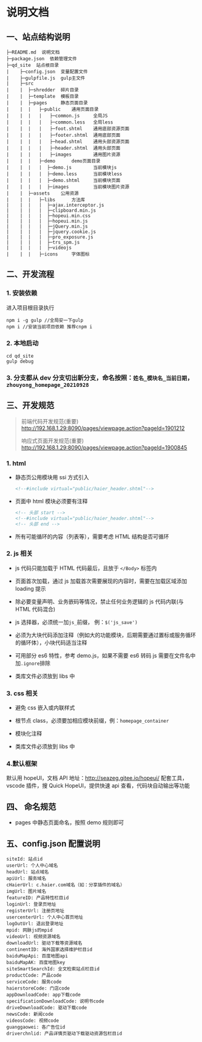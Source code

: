 # 说明文档

## 一、站点结构说明

```
├─README.md  说明文档
├─package.json  依赖管理文件
├─qd_site  站点根目录
|    ├─config.json  变量配置文件
|    ├─gulpfile.js  gulp主文件
|    ├─src
|    |  ├─shredder  碎片目录
|    |  ├─template  模板目录
|    |  ├─pages     静态页面目录
|    |  |   ├─public    通用页面目录
|    |  |   |   ├─common.js     全局JS
|    |  |   |   ├─common.less   全局less
|    |  |   |   ├─foot.shtml    通用底部资源页面
|    |  |   |   ├─footer.shtml  通用底部页面
|    |  |   |   ├─head.shtml    通用头部资源页面
|    |  |   |   ├─header.shtml  通用头部页面
|    |  |   |   ├─images        通用图片资源
|    |  |   ├─demo      demo页面目录
|    |  |   |  ├─demo.js        当前模块js
|    |  |   |  ├─demo.less      当前模块less
|    |  |   |  ├─demo.shtml     当前模块页面
|    |  |   |  ├─images         当前模块图片资源
|    |  ├─assets    公用资源
|    |  |   ├─libs      方法库
|    |  |   |  ├─ajax.interceptor.js
|    |  |   |  ├─clipboard.min.js
|    |  |   |  ├─hopeui.min.css
|    |  |   |  ├─hopeui.min.js
|    |  |   |  ├─jQuery.min.js
|    |  |   |  ├─jquery.cookie.js
|    |  |   |  ├─pro_exposure.js
|    |  |   |  ├─trs_spm.js
|    |  |   |  ├─videojs
|    |  |   ├─icons     字体图标

```

## 二、开发流程

### 1. 安装依赖

进入项目根目录执行

```shell
npm i -g gulp //全局安一下gulp
npm i //安装当前项目依赖 推荐cnpm i
```

### 2. 本地启动

```shell
cd qd_site
gulp debug
```

### 3. 分支都从 dev 分支切出新分支，命名按照：`姓名_模块名_当前日期`，`zhouyong_homepage_20210928`

## 三、开发规范


> 前端代码开发规范(重要) http://192.168.1.29:8090/pages/viewpage.action?pageId=1901212 
> 
> 响应式页面开发规范(重要) http://192.168.1.29:8090/pages/viewpage.action?pageId=1900845

### 1. html

-   静态页公用模块用 ssi 方式引入
    ```html
    <!--#include virtual="public/haier_header.shtml"-->
    ```
-   页面中 html 模块必须要有注释
    ```html
    <!-- 头部 start -->
    <!--#include virtual="public/haier_header.shtml"-->
    <!-- 头部 end -->
    ```
-   所有可能循环的内容（列表等），需要考虑 HTML 结构是否可循环

### 2. js 相关

-   js 代码只能加载于 HTML 代码最后，且放于 `</Body>` 标签内

-   页面首次加载，通过 js 加载首次需要展现的内容时，需要在加载区域添加 loading 提示

-   除必要变量声明、业务嵌码等情况，禁止任何业务逻辑的 js 代码内联(与 HTML 代码混合)

-   js 选择器，必须统一加`js_`前缀， 例：`$('js_save')`

-   必须为大块代码添加注释（例如大的功能模块，后期需要通过置标或服务循环的循环体），小块代码适当注释

-   可用部分 es6 特性，参考 demo.js，如果不需要 es6 转码 js 需要在文件名中加`.ignore`排除

-   类库文件必须放到 libs 中

### 3. css 相关

-   避免 css 嵌入或内联样式

-   根节点 class，必须要加相应模块前缀，例：`homepage_container`

-   模块化注释

-   类库文件必须放到 libs 中

### 4.默认框架

默认用 hopeUI，文档 API 地址：http://seazeg.gitee.io/hopeui/
配套工具，vscode 插件，搜 Quick HopeUI，提供快速 api 查看，代码块自动输出等功能

## 四、 命名规范

-   pages 中静态页面命名，按照 demo 规则即可

## 五、config.json 配置说明

```
siteId: 站点id
userUrl: 个人中心域名
headUrl: 站点域名
apiUrl: 服务域名
cHaierUrl: c.haier.com域名（如：分享插件的域名）
imgUrl: 图片域名
featureID: 产品特性栏目id
loginUrl: 登录页地址
registerUrl: 注册页地址
usercenterUrl: 个人中心首页地址
logOutUrl: 退出登录地址
mpid: 网脉js的mpid
videoUrl: 视频资源域名
downloadUrl: 驱动下载等资源域名
continentID: 海外国家选择维护栏目id
baiduMapApi: 百度地图api
baiduMapAK: 百度地图key
siteSmartSearchId: 全文检索站点栏目id
productCode: 产品code
serviceCode: 服务code
haierstoreCode: 门店code
appDownloadCode: app下载code
specificationDownloadCode: 说明书code
driveDownloadCode: 驱动下载code
newsCode: 新闻code
videosCode: 视频code
guanggaowei: 各广告位id
driverchnlid: 产品详情页驱动下载驱动资源包栏目id
```
